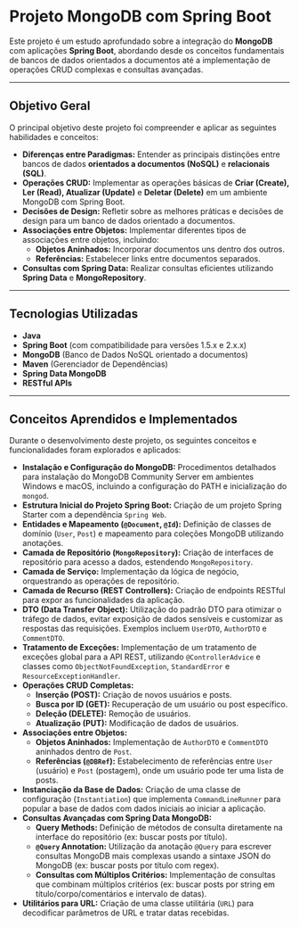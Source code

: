 # Projeto MongoDB com Spring Boot

Este projeto é um estudo aprofundado sobre a integração do **MongoDB** com aplicações **Spring Boot**, abordando desde os conceitos fundamentais de bancos de dados orientados a documentos até a implementação de operações CRUD complexas e consultas avançadas.

---

## Objetivo Geral

O principal objetivo deste projeto foi compreender e aplicar as seguintes habilidades e conceitos:

* **Diferenças entre Paradigmas:** Entender as principais distinções entre bancos de dados **orientados a documentos (NoSQL)** e **relacionais (SQL)**.
* **Operações CRUD:** Implementar as operações básicas de **Criar (Create), Ler (Read), Atualizar (Update)** e **Deletar (Delete)** em um ambiente MongoDB com Spring Boot.
* **Decisões de Design:** Refletir sobre as melhores práticas e decisões de design para um banco de dados orientado a documentos.
* **Associações entre Objetos:** Implementar diferentes tipos de associações entre objetos, incluindo:
    * **Objetos Aninhados:** Incorporar documentos uns dentro dos outros.
    * **Referências:** Estabelecer links entre documentos separados.
* **Consultas com Spring Data:** Realizar consultas eficientes utilizando **Spring Data** e **MongoRepository**.

---

## Tecnologias Utilizadas

* **Java**
* **Spring Boot** (com compatibilidade para versões 1.5.x e 2.x.x)
* **MongoDB** (Banco de Dados NoSQL orientado a documentos)
* **Maven** (Gerenciador de Dependências)
* **Spring Data MongoDB**
* **RESTful APIs**

---

## Conceitos Aprendidos e Implementados

Durante o desenvolvimento deste projeto, os seguintes conceitos e funcionalidades foram explorados e aplicados:

* **Instalação e Configuração do MongoDB:** Procedimentos detalhados para instalação do MongoDB Community Server em ambientes Windows e macOS, incluindo a configuração do PATH e inicialização do `mongod`.
* **Estrutura Inicial do Projeto Spring Boot:** Criação de um projeto Spring Starter com a dependência `Spring Web`.
* **Entidades e Mapeamento (`@Document`, `@Id`):** Definição de classes de domínio (`User`, `Post`) e mapeamento para coleções MongoDB utilizando anotações.
* **Camada de Repositório (`MongoRepository`):** Criação de interfaces de repositório para acesso a dados, estendendo `MongoRepository`.
* **Camada de Serviço:** Implementação da lógica de negócio, orquestrando as operações de repositório.
* **Camada de Recurso (REST Controllers):** Criação de endpoints RESTful para expor as funcionalidades da aplicação.
* **DTO (Data Transfer Object):** Utilização do padrão DTO para otimizar o tráfego de dados, evitar exposição de dados sensíveis e customizar as respostas das requisições. Exemplos incluem `UserDTO`, `AuthorDTO` e `CommentDTO`.
* **Tratamento de Exceções:** Implementação de um tratamento de exceções global para a API REST, utilizando `@ControllerAdvice` e classes como `ObjectNotFoundException`, `StandardError` e `ResourceExceptionHandler`.
* **Operações CRUD Completas:**
    * **Inserção (POST):** Criação de novos usuários e posts.
    * **Busca por ID (GET):** Recuperação de um usuário ou post específico.
    * **Deleção (DELETE):** Remoção de usuários.
    * **Atualização (PUT):** Modificação de dados de usuários.
* **Associações entre Objetos:**
    * **Objetos Aninhados:** Implementação de `AuthorDTO` e `CommentDTO` aninhados dentro de `Post`.
    * **Referências (`@DBRef`):** Estabelecimento de referências entre `User` (usuário) e `Post` (postagem), onde um usuário pode ter uma lista de posts.
* **Instanciação da Base de Dados:** Criação de uma classe de configuração (`Instantiation`) que implementa `CommandLineRunner` para popular a base de dados com dados iniciais ao iniciar a aplicação.
* **Consultas Avançadas com Spring Data MongoDB:**
    * **Query Methods:** Definição de métodos de consulta diretamente na interface do repositório (ex: buscar posts por título).
    * **`@Query` Annotation:** Utilização da anotação `@Query` para escrever consultas MongoDB mais complexas usando a sintaxe JSON do MongoDB (ex: buscar posts por título com regex).
    * **Consultas com Múltiplos Critérios:** Implementação de consultas que combinam múltiplos critérios (ex: buscar posts por string em título/corpo/comentários e intervalo de datas).
* **Utilitários para URL:** Criação de uma classe utilitária (`URL`) para decodificar parâmetros de URL e tratar datas recebidas.
